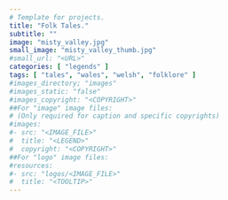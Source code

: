 ```yaml
---
# Template for projects.
title: "Folk Tales."
subtitle: ""
image: "misty_valley.jpg"
small_image: "misty_valley_thumb.jpg"
#small_url: "<URL>"
categories: [ "legends" ]
tags: [ "tales", "wales", "welsh", "folklore" ]
#images_directory; "images"
#images_static: "false"
#images_copyright: "<COPYRIGHT>"
##For "image" image files:
# (Only required for caption and specific copyrights)
#images:
#- src: "<IMAGE_FILE>"
#  title: "<LEGEND>"
#  copyright: "<COPYRIGHT>"
##For "logo" image files:
#resources:
#- src: "logos/<IMAGE_FILE>"
#  title: "<TOOLTIP>"
---
```


